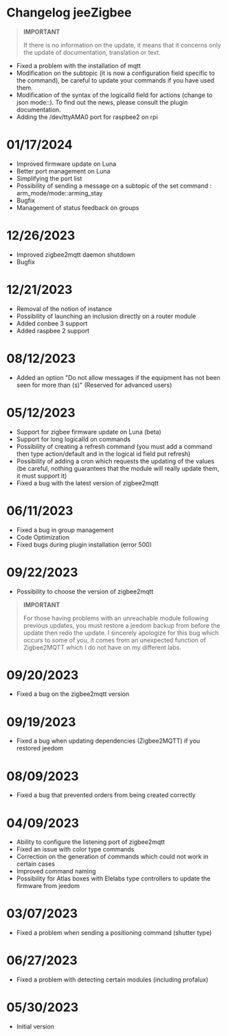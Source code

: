 # Changelog jeeZigbee

>**IMPORTANT**
>
>If there is no information on the update, it means that it concerns only the update of documentation, translation or text.


- Fixed a problem with the installation of mqtt
- Modification on the subtopic (it is now a configuration field specific to the command), be careful to update your commands if you have used them.
- Modification of the syntax of the logicalId field for actions (change to json mode::). To find out the news, please consult the plugin documentation.
- Adding the /dev/ttyAMA0 port for raspbee2 on rpi

# 01/17/2024

- Improved firmware update on Luna
- Better port management on Luna
- Simplifying the port list
- Possibility of sending a message on a subtopic of the set command : arm_mode/mode::arming_stay
- Bugfix
- Management of status feedback on groups

# 12/26/2023

- Improved zigbee2mqtt daemon shutdown
- Bugfix

# 12/21/2023

- Removal of the notion of instance
- Possibility of launching an inclusion directly on a router module
- Added conbee 3 support
- Added raspbee 2 support

# 08/12/2023

- Added an option "Do not allow messages if the equipment has not been seen for more than (s)" (Reserved for advanced users)

# 05/12/2023

- Support for zigbee firmware update on Luna (beta)
- Support for long logicalId on commands
- Possibility of creating a refresh command (you must add a command then type action/default and in the logical id field put refresh)
- Possibility of adding a cron which requests the updating of the values (be careful, nothing guarantees that the module will really update them, it must support it)
- Fixed a bug with the latest version of zigbee2mqtt


# 06/11/2023

- Fixed a bug in group management
- Code Optimization
- Fixed bugs during plugin installation (error 500)

# 09/22/2023

- Possibility to choose the version of zigbee2mqtt

>**IMPORTANT**
>
>For those having problems with an unreachable module following previous updates, you must restore a jeedom backup from before the update then redo the update. I sincerely apologize for this bug which occurs to some of you, it comes from an unexpected function of Zigbee2MQTT which I do not have on my different labs.

# 09/20/2023

- Fixed a bug on the zigbee2mqtt version

# 09/19/2023

- Fixed a bug when updating dependencies (Zigbee2MQTT) if you restored jeedom

# 08/09/2023

- Fixed a bug that prevented orders from being created correctly

# 04/09/2023

- Ability to configure the listening port of zigbee2mqtt
- Fixed an issue with color type commands
- Correction on the generation of commands which could not work in certain cases
- Improved command naming
- Possibility for Atlas boxes with Elelabs type controllers to update the firmware from jeedom

# 03/07/2023

- Fixed a problem when sending a positioning command (shutter type)

# 06/27/2023

- Fixed a problem with detecting certain modules (including profalux)

# 05/30/2023

- Initial version
